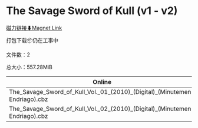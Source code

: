 # The Savage Sword of Kull (v1 - v2)

[磁力链接⬇Magnet Link](magnet:?xt=urn:btih:ccb010c9600dab2806db814cac72f3cc4377449a&dn=The%20Savage%20Sword%20of%20Kull%20%28v1%20-%20v2%29)

打包下载📦仍在工事中

文件数：2

总大小：557.28MiB

Online | Download
--- | ---
The\_Savage\_Sword\_of\_Kull\_Vol.\_01\_(2010)\_(Digital)\_(Minutemen-Endriago).cbz | 267.85MiB
The\_Savage\_Sword\_of\_Kull\_Vol.\_02\_(2010)\_(Digital)\_(Minutemen-Endriago).cbz | 289.43MiB